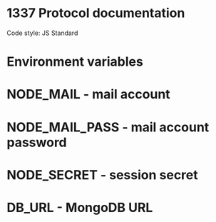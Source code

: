 1337 Protocol documentation
=========================

Code style: JS Standard

Environment variables
=========================
# NODE_MAIL - mail account
# NODE_MAIL_PASS - mail account password
# NODE_SECRET - session secret
# DB_URL - MongoDB URL